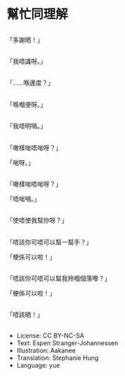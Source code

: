 # 幫忙同理解

##
「多謝晒！」

##
「我唔識呀。」

##
「……喺邊度？」

##
「喺嗰便呀。」

##
「我唔明喎。」

##
「噉樣啱唔啱呀？」

「啱呀。」

##
「噉樣啱唔啱呀？」

「唔啱喎。」

##
「使唔使我幫你呀？」

##
「唔該你可唔可以幫一幫手？」

「梗係可以啦！」

##
「唔該你可唔可以幫我拎嗰個落嚟？」

「梗係可以啦！」

##
「唔該晒！」

##
* License: CC BY-NC-SA
* Text: Espen Stranger-Johannessen
* Illustration: Aakanee
* Translation: Stephanie Hung
* Language: yue
